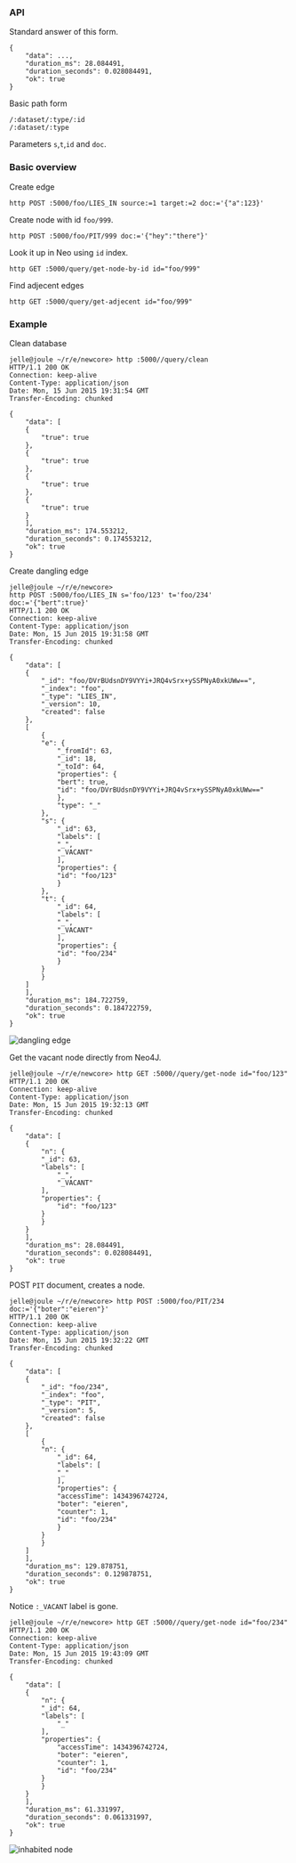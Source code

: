 ### API

Standard answer of this form.

	{
	    "data": ...,
	    "duration_ms": 28.084491,
	    "duration_seconds": 0.028084491,
	    "ok": true
	}

Basic path form

	/:dataset/:type/:id
	/:dataset/:type

Parameters `s`,`t`,`id` and `doc`.

### Basic overview

Create edge

	http POST :5000/foo/LIES_IN source:=1 target:=2 doc:='{"a":123}'

Create node with id `foo/999`.

	http POST :5000/foo/PIT/999 doc:='{"hey":"there"}'

Look it up in Neo using `id` index.

	http GET :5000/query/get-node-by-id id="foo/999"

Find adjecent edges

	http GET :5000/query/get-adjecent id="foo/999"

### Example

Clean database

	jelle@joule ~/r/e/newcore> http :5000//query/clean
	HTTP/1.1 200 OK
	Connection: keep-alive
	Content-Type: application/json
	Date: Mon, 15 Jun 2015 19:31:54 GMT
	Transfer-Encoding: chunked

	{
	    "data": [
		{
		    "true": true
		},
		{
		    "true": true
		},
		{
		    "true": true
		},
		{
		    "true": true
		}
	    ],
	    "duration_ms": 174.553212,
	    "duration_seconds": 0.174553212,
	    "ok": true
	}

Create dangling edge

	jelle@joule ~/r/e/newcore>
	http POST :5000/foo/LIES_IN s='foo/123' t='foo/234' doc:='{"bert":true}'
	HTTP/1.1 200 OK
	Connection: keep-alive
	Content-Type: application/json
	Date: Mon, 15 Jun 2015 19:31:58 GMT
	Transfer-Encoding: chunked

	{
	    "data": [
		{
		    "_id": "foo/DVrBUdsnDY9VYYi+JRQ4vSrx+ySSPNyA0xkUWw==",
		    "_index": "foo",
		    "_type": "LIES_IN",
		    "_version": 10,
		    "created": false
		},
		[
		    {
			"e": {
			    "_fromId": 63,
			    "_id": 18,
			    "_toId": 64,
			    "properties": {
				"bert": true,
				"id": "foo/DVrBUdsnDY9VYYi+JRQ4vSrx+ySSPNyA0xkUWw=="
			    },
			    "type": "_"
			},
			"s": {
			    "_id": 63,
			    "labels": [
				"_",
				"_VACANT"
			    ],
			    "properties": {
				"id": "foo/123"
			    }
			},
			"t": {
			    "_id": 64,
			    "labels": [
				"_",
				"_VACANT"
			    ],
			    "properties": {
				"id": "foo/234"
			    }
			}
		    }
		]
	    ],
	    "duration_ms": 184.722759,
	    "duration_seconds": 0.184722759,
	    "ok": true
	}

![dangling edge](illustrations/singular-edge.png)

Get the vacant node directly from Neo4J.

	jelle@joule ~/r/e/newcore> http GET :5000//query/get-node id="foo/123"
	HTTP/1.1 200 OK
	Connection: keep-alive
	Content-Type: application/json
	Date: Mon, 15 Jun 2015 19:32:13 GMT
	Transfer-Encoding: chunked

	{
	    "data": [
		{
		    "n": {
			"_id": 63,
			"labels": [
			    "_",
			    "_VACANT"
			],
			"properties": {
			    "id": "foo/123"
			}
		    }
		}
	    ],
	    "duration_ms": 28.084491,
	    "duration_seconds": 0.028084491,
	    "ok": true
	}

POST `PIT` document, creates a node.

	jelle@joule ~/r/e/newcore> http POST :5000/foo/PIT/234 doc:='{"boter":"eieren"}'
	HTTP/1.1 200 OK
	Connection: keep-alive
	Content-Type: application/json
	Date: Mon, 15 Jun 2015 19:32:22 GMT
	Transfer-Encoding: chunked

	{
	    "data": [
		{
		    "_id": "foo/234",
		    "_index": "foo",
		    "_type": "PIT",
		    "_version": 5,
		    "created": false
		},
		[
		    {
			"n": {
			    "_id": 64,
			    "labels": [
				"_"
			    ],
			    "properties": {
				"accessTime": 1434396742724,
				"boter": "eieren",
				"counter": 1,
				"id": "foo/234"
			    }
			}
		    }
		]
	    ],
	    "duration_ms": 129.878751,
	    "duration_seconds": 0.129878751,
	    "ok": true
	}

Notice `:_VACANT` label is gone.

	jelle@joule ~/r/e/newcore> http GET :5000//query/get-node id="foo/234"
	HTTP/1.1 200 OK
	Connection: keep-alive
	Content-Type: application/json
	Date: Mon, 15 Jun 2015 19:43:09 GMT
	Transfer-Encoding: chunked

	{
	    "data": [
		{
		    "n": {
			"_id": 64,
			"labels": [
			    "_"
			],
			"properties": {
			    "accessTime": 1434396742724,
			    "boter": "eieren",
			    "counter": 1,
			    "id": "foo/234"
			}
		    }
		}
	    ],
	    "duration_ms": 61.331997,
	    "duration_seconds": 0.061331997,
	    "ok": true
	}

![inhabited node](illustrations/inhabited-node.png)


